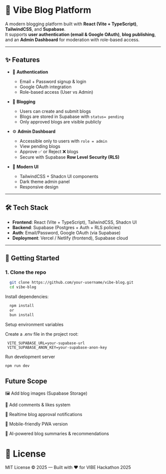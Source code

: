 # 📝 Vibe Blog Platform  

A modern blogging platform built with **React (Vite + TypeScript)**, **TailwindCSS**, and **Supabase**.  
It supports **user authentication (email & Google OAuth)**, **blog publishing**, and an **Admin Dashboard** for moderation with role-based access.  

---

## ✨ Features  

- 🔐 **Authentication**
  - Email + Password signup & login  
  - Google OAuth integration  
  - Role-based access (User vs Admin)  

- 📝 **Blogging**
  - Users can create and submit blogs  
  - Blogs are stored in Supabase with `status= pending`  
  - Only approved blogs are visible publicly  

- ⚙️ **Admin Dashboard**
  - Accessible only to users with `role = admin`  
  - View pending blogs  
  - Approve ✅ or Reject ❌ blogs  
  - Secure with Supabase **Row Level Security (RLS)**  

- 🎨 **Modern UI**
  - TailwindCSS + Shadcn UI components  
  - Dark theme admin panel  
  - Responsive design  

---

## 🛠️ Tech Stack  

- **Frontend**: React (Vite + TypeScript), TailwindCSS, Shadcn UI  
- **Backend**: Supabase (Postgres + Auth + RLS policies)  
- **Auth**: Email/Password, Google OAuth (via Supabase)  
- **Deployment**: Vercel / Netlify (frontend), Supabase cloud  

---

## 🚀 Getting Started  

### 1. Clone the repo
```bash
  git clone https://github.com/your-username/vibe-blog.git
  cd vibe-blog 
```
Install dependencies:
```bash
  npm install
  or
  bun install
```
Setup environment variables

Create a .env file in the project root:
```
 VITE_SUPABASE_URL=your-supabase-url
 VITE_SUPABASE_ANON_KEY=your-supabase-anon-key
```
Run development server
```bash
npm run dev
```

## Future Scope

🖼 Add blog images (Supabase Storage)

💬 Add comments & likes system

📡 Realtime blog approval notifications

📱 Mobile-friendly PWA version

🧠 AI-powered blog summaries & recommendations

# 📜 License

MIT License © 2025 — Built with ❤️ for VIBE Hackathon 2025
